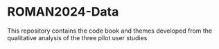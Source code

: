 # ROMAN2024-Data
This repository contains the code book and themes developed from the qualitative analysis of the three pilot user studies
